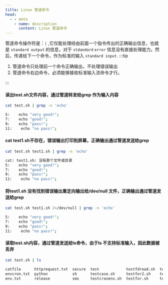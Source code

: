 ```yaml
---
title: Linux 管道命令
head:
  - - meta
    - name: description
      content: Linux 管道命令
---
```


管道命令操作符是：`|` ,它仅能处理经由前面一个指令传出的正确输出信息，也就是 `standard output` 的信息，对于 `stdandard` `error` 信息没有直接处理能力。然后，传递给下一个命令，作为标准的输入 `standard input`.
:::tip

1. 管道命令只处理前一个命令正确输出，不处理错误输出
2. 管道命令右边命令，必须能够接收标准输入流命令才行。

:::

#### 读出test.sh文件内容，通过管道转发给grep 作为输入内容

```sh
cat test.sh | grep -n 'echo'

5:    echo "very good!";
7:    echo "good!";
9:    echo "pass!";
11:    echo "no pass!";
```

#### cat test1.sh不存在，错误输出打印到屏幕，正确输出通过管道发送给grep

```sh
cat test.sh test1.sh | grep -n 'echo'

cat: test1.sh: 没有那个文件或目录
5:    echo "very good!";
7:    echo "good!";
9:    echo "pass!";
11:    echo "no pass!";
```

#### 将test1.sh 没有找到错误输出重定向输出给/dev/null 文件，正确输出通过管道发送给grep

```sh
cat test.sh test1.sh 2>/dev/null | grep -n 'echo'

5:    echo "very good!";
7:    echo "good!";
9:    echo "pass!";
11:    echo "no pass!";
```

#### 读取test.sh内容，通过管道发送给ls命令，由于ls 不支持标准输入，因此数据被丢弃

```sh
cat test.sh | ls

catfile      httprequest.txt  secure  test            testfdread.sh  testpipe.sh    testsh.sh      testwhile2.sh
envcron.txt  python           sh      testcase.sh     testfor2.sh    testselect.sh  test.txt       text.txt
env.txt      release          sms     testcronenv.sh  testfor.sh     test.sh        testwhile1.sh
```
